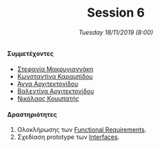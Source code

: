 <h1 align="center">Session 6</h13>
<h6 align="center">Tuesday 18/11/2019 (8:00)</h6>

#### Συμμετέχοντες
* [Στεφανία Μακρυγιαννάκη](https://github.com/stefaniamak)
* [Κωνσταντίνα Καραμπίδου](https://github.com/KonstantinaK98)
* [Άννα Αρχιτεκτονίδου](https://github.com/Anna-ar)
* [Βαλεντίνα Αρχιτεκτονίδου](https://github.com/Valentina-ar)
* [Νικόλαος Κουμπατής](https://github.com/Lycaonas)

#### Δραστηριότητες
1. Ολοκλήρωσης των [Functional Requirements](https://docs.google.com/spreadsheets/d/1-FQYydeJ0SdIuMXPixpHzTE4_ZNRNRxyu-x8ttQcUn8/edit?usp=sharing).
2. Σχεδίαση prototype των [Interfaces](https://github.com/stefaniamak/adopse-events/wiki/Interfaces).
